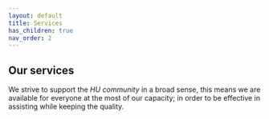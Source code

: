 ```yaml
---
layout: default
title: Services
has_children: true
nav_order: 2
---
```


## Our services

We strive to support the *HU community* in a broad sense, this means we are available for everyone at the most of our capacity; in order to be effective in assisting while keeping the quality.











